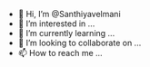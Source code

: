 - 👋 Hi, I’m @Santhiyavelmani
- 👀 I’m interested in ...
- 🌱 I’m currently learning ...
- 💞️ I’m looking to collaborate on ...
- 📫 How to reach me ...

<!---
Santhiyavelmani/Santhiyavelmani is a ✨ special ✨ repository because its `README.md` (this file) appears on your GitHub profile.
You can click the Preview link to take a look at your changes.
--->
